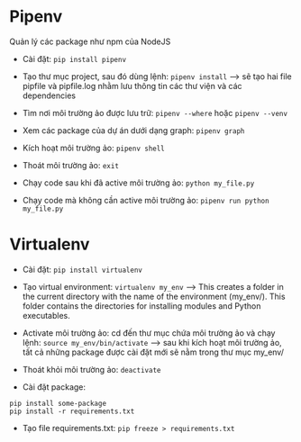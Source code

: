 # Pipenv
Quản lý các package như npm của NodeJS

- Cài đặt: `pip install pipenv`

- Tạo thư mục project, sau đó dùng lệnh: `pipenv install`
--> sẽ tạo hai file pipfile và pipfile.log nhằm lưu thông tin các thư viện và các dependencies

- Tìm nơi môi trường ảo được lưu trữ: 
`pipenv --where` hoặc  `pipenv --venv`

- Xem các package của dự án dưới dạng graph: `pipenv graph`

- Kích hoạt môi trường ảo: `pipenv shell`
- Thoát môi trường ảo: `exit`
- Chạy code sau khi đã active môi trường ảo: `python my_file.py`

- Chạy code mà không cần active môi trường ảo: `pipenv run python my_file.py`


# Virtualenv
- Cài đặt: `pip install virtualenv`

- Tạo virtual environment: `virtualenv my_env`
--> This creates a folder in the current directory with the name of the environment (my_env/). This folder contains the directories for installing modules and Python executables.

- Activate môi trường ảo: cd đến thư mục chứa môi trường ảo và chạy lệnh: `source my_env/bin/activate`
--> sau khi kích hoạt môi trường ảo, tất cả những package được cài đặt mới sẽ nằm trong thư mục my_env/

- Thoát khỏi môi trường ảo: `deactivate`

- Cài đặt package: 
```
pip install some-package
pip install -r requirements.txt
```

- Tạo file requirements.txt: `pip freeze > requirements.txt`








